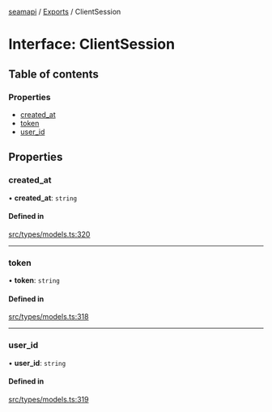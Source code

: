 [seamapi](../README.md) / [Exports](../modules.md) / ClientSession

# Interface: ClientSession

## Table of contents

### Properties

- [created\_at](ClientSession.md#created_at)
- [token](ClientSession.md#token)
- [user\_id](ClientSession.md#user_id)

## Properties

### created\_at

• **created\_at**: `string`

#### Defined in

[src/types/models.ts:320](https://github.com/seamapi/javascript/blob/main/src/types/models.ts#L320)

___

### token

• **token**: `string`

#### Defined in

[src/types/models.ts:318](https://github.com/seamapi/javascript/blob/main/src/types/models.ts#L318)

___

### user\_id

• **user\_id**: `string`

#### Defined in

[src/types/models.ts:319](https://github.com/seamapi/javascript/blob/main/src/types/models.ts#L319)

